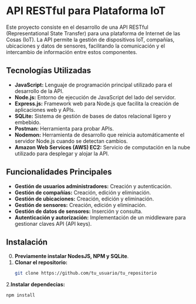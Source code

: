 # API RESTful para Plataforma IoT

Este proyecto consiste en el desarrollo de una API RESTful (Representational State Transfer) para una plataforma de Internet de las Cosas (IoT). La API permite la gestión de dispositivos IoT, compañías, ubicaciones y datos de sensores, facilitando la comunicación y el intercambio de información entre estos componentes.

## Tecnologías Utilizadas

- **JavaScript:** Lenguaje de programación principal utilizado para el desarrollo de la API.
- **Node.js:** Entorno de ejecución de JavaScript del lado del servidor.
- **Express.js:** Framework web para Node.js que facilita la creación de aplicaciones web y APIs.
- **SQLite:** Sistema de gestión de bases de datos relacional ligero y embebido.
- **Postman:** Herramienta para probar APIs.
- **Nodemon:** Herramienta de desarrollo que reinicia automáticamente el servidor Node.js cuando se detectan cambios.
- **Amazon Web Services (AWS) EC2:** Servicio de computación en la nube utilizado para desplegar y alojar la API.

## Funcionalidades Principales

- **Gestión de usuarios administradores:** Creación y autenticación.
- **Gestión de compañías:** Creación, edición y eliminación.
- **Gestión de ubicaciones:** Creación, edición y eliminación.
- **Gestión de sensores:** Creación, edición y eliminación.
- **Gestión de datos de sensores:** Inserción y consulta.
- **Autenticación y autorización:** Implementación de un middleware para gestionar claves API (API keys).

## Instalación
0. **Previamente instalar NodesJS, NPM y SQLite**.
1. **Clonar el repositorio:**
   ```bash
   git clone https://github.com/tu_usuario/tu_repositorio
2.**Instalar dependecias:**
   ```bash
   npm install


